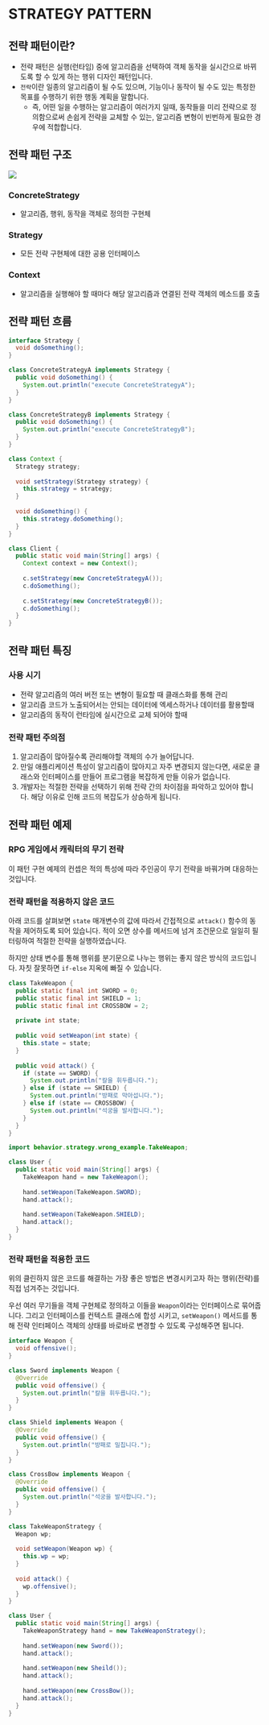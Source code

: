 # STRATEGY PATTERN
## 전략 패턴이란? 
- 전략 패턴은 실행(런타임) 중에 알고리즘을 선택하여 객체 동작을 실시간으로 바뀌도록 할 수 있게 하는 행위 디자인 패턴입니다. 
- `전략`이란 일종의 알고리즘이 될 수도 있으며, 기능이나 동작이 될 수도 있는 특정한 목표를 수행하기 위한 행동 계획을 말합니다. 
  - 즉, 어떤 일을 수행하는 알고리즘이 여러가지 일때, 동작들을 미리 전략으로 정의함으로써 손쉽게 전략을 교체할 수 있는, 알고리즘 변형이 빈번하게 필요한 경우에 적합합니다. 

## 전략 패턴 구조 
![](https://www.mytechramblings.com/img/strategy-pattern-diagram.png)
### ConcreteStrategy
- 알고리즘, 행위, 동작을 객체로 정의한 구현체 

### Strategy
- 모든 전략 구현체에 대한 공용 인터페이스 

### Context
- 알고리즘을 실행해야 할 때마다 해당 알고리즘과 연결된 전략 객체의 메소드를 호출


## 전략 패턴 흐름
```java
interface Strategy {
  void doSomething();
}

class ConcreteStrategyA implements Strategy {
  public void doSomething() {
    System.out.println("execute ConcreteStrategyA");
  }
}

class ConcreteStrategyB implements Strategy {
  public void doSomething() {
    System.out.println("execute ConcreteStrategyB");
  }
}
```
```java
class Context {
  Strategy strategy; 
  
  void setStrategy(Strategy strategy) {
    this.strategy = strategy;
  }
  
  void doSomething() {
    this.strategy.doSomething();
  }
}
```
```java
class Client {
  public static void main(String[] args) {
    Context context = new Context();
    
    c.setStrategy(new ConcreteStrategyA());
    c.doSomething();
    
    c.setStrategy(new ConcreteStrategyB());
    c.doSomething();
  }
}
```

## 전략 패턴 특징 
### 사용 시기 
- 전략 알고리즘의 여러 버전 또는 변형이 필요할 때 클래스화를 통해 관리 
- 알고리즘 코드가 노출되어서는 안되는 데이터에 엑세스하거나 데이터를 활용할때 
- 알고리즘의 동작이 런타임에 실시간으로 교체 되어야 할때 

### 전략 패턴 주의점 
1. 알고리즘이 많아질수록 관리해야할 객체의 수가 늘어답니다. 
2. 만일 애플리케이션 특성이 알고리즘이 많아지고 자주 변경되지 않는다면, 새로운 클래스와 인터페이스를 만들어 프로그램을 복잡하게 만들 이유가 없습니다. 
3. 개발자는 적절한 전략을 선택하기 위해 전략 간의 차이점을 파악하고 있어야 합니다. 해당 이유로 인해 코드의 복잡도가 상승하게 됩니다. 

## 전략 패턴 예제 
### RPG 게임에서 캐릭터의 무기 전략
이 패턴 구현 예제의 컨셉은 적의 특성에 따라 주인공이 무기 전략을 바꿔가며 대응하는 것입니다. 

### 전략 패턴을 적용하지 않은 코드 
아래 코드를 살펴보면 `state` 매개변수의 값에 따라서 간접적으로 `attack()` 함수의 동작을 제어하도록 되어 있습니다. 
적이 오면 상수를 메서드에 넘겨 조건문으로 일일히 필터링하여 적절한 전략을 실행하였습니다. 

하지만 상태 변수를 통해 행위를 분기문으로 나누는 행위는 좋지 않은 방식의 코드입니다. 자칫 잘못하면 `if-else` 지옥에 빠질 수 있습니다. 

```java
class TakeWeapon {
  public static final int SWORD = 0;
  public static final int SHIELD = 1;
  public static final int CROSSBOW = 2;
  
  private int state;
  
  public void setWeapon(int state) {
    this.state = state;
  }
  
  public void attack() {
    if (state == SWORD) {
      System.out.println("칼을 휘두릅니다.");
    } else if (state == SHIELD) {
      System.out.println("방패로 막아섭니다.");
    } else if (state == CROSSBOW) {
      System.out.println("석궁을 발사합니다.");
    }
  }
}
```

```java
import behavior.strategy.wrong_example.TakeWeapon;

class User {
  public static void main(String[] args) {
    TakeWeapon hand = new TakeWeapon();
    
    hand.setWeapon(TakeWeapon.SWORD);
    hand.attack();
    
    hand.setWeapon(TakeWeapon.SHIELD);
    hand.attack();
  }
}
```

### 전략 패턴을 적용한 코드
위의 클린하지 않은 코드를 해결하는 가장 좋은 방법은 변경시키고자 하는 행위(전략)를 직접 넘겨주는 것입니다. 

우선 여러 무기들을 객체 구현체로 정의하고 이들을 `Weapon`이라는 인터페이스로 묶어줍니다. 그리고 인터페이스를 컨텍스트 클래스에 합성 시키고, `setWeapon()` 메서드를
통해 전략 인터페이스 객체의 상태를 바로바로 변경할 수 있도록 구성해주면 됩니다. 

```java
interface Weapon {
  void offensive();
}

class Sword implements Weapon {
  @Override
  public void offensive() {
    System.out.println("칼을 휘두릅니다.");
  }
}

class Shield implements Weapon {
  @Override
  public void offensive() {
    System.out.println("방패로 밀칩니다.");
  }
}

class CrossBow implements Weapon {
  @Override
  public void offensive() {
    System.out.println("석궁을 발사합니다.");
  }
}
```

```java
class TakeWeaponStrategy {
  Weapon wp;
  
  void setWeapon(Weapon wp) {
    this.wp = wp;
  }
  
  void attack() {
    wp.offensive();
  }
}
```

```java
class User {
  public static void main(String[] args) {
    TakeWeaponStrategy hand = new TakeWeaponStrategy();
    
    hand.setWeapon(new Sword());
    hand.attack();
    
    hand.setWeapon(new Sheild());
    hand.attack();
    
    hand.setWeapon(new CrossBow());
    hand.attack();
  }
}
```
